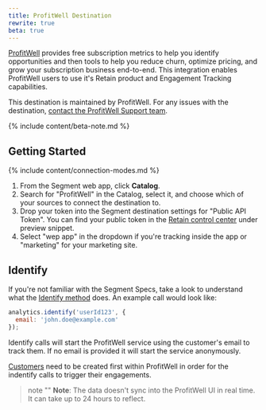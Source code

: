 ```yaml
---
title: ProfitWell Destination
rewrite: true
beta: true
---
```


[ProfitWell](https://www.profitwell.com) provides free subscription metrics to help you identify opportunities and then tools to help you reduce churn, optimize pricing, and grow your subscription business end-to-end. This integration enables ProfitWell users to use it's Retain product and Engagement Tracking capabilities.

This destination is maintained by ProfitWell. For any issues with the destination, [contact the ProfitWell Support team](mailto:product@profitwell.com).

{% include content/beta-note.md %}

## Getting Started

{% include content/connection-modes.md %}

1. From the Segment web app, click **Catalog**.
2. Search for "ProfitWell" in the Catalog, select it, and choose which of your sources to connect the destination to.
3. Drop your token into the Segment destination settings for "Public API Token".
You can find your public token in the [Retain control center](https://www2.profitwell.com/app/engagement) under preview snippet.
4. Select "wep app" in the dropdown if you're tracking inside the app or "marketing" for your marketing site.

## Identify

If you're not familiar with the Segment Specs, take a look to understand what the [Identify method](https://segment.com/docs/connections/spec/identify/) does. An example call would look like:

```javascript
analytics.identify('userId123', {
  email: 'john.doe@example.com'
});
```

Identify calls will start the ProfitWell service using the customer's email to track them. If no email is provided it will start the service anonymously.

[Customers](https://www2.profitwell.com/app/customers) need to be created first within ProfitWell in order for the indentify calls to trigger their engagements.

> note ""
> **Note**: The data doesn't sync into the ProfitWell UI in real time. It can take up to 24 hours to reflect.
